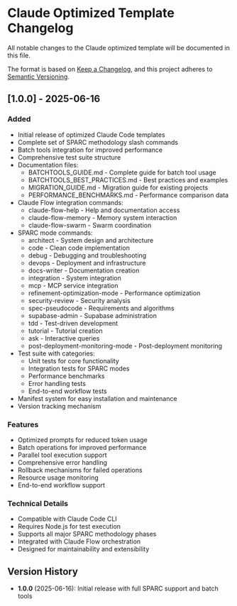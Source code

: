 # Claude Optimized Template Changelog

All notable changes to the Claude optimized template will be documented in this file.

The format is based on [Keep a Changelog](https://keepachangelog.com/en/1.0.0/),
and this project adheres to [Semantic Versioning](https://semver.org/spec/v2.0.0.html).

## [1.0.0] - 2025-06-16

### Added
- Initial release of optimized Claude Code templates
- Complete set of SPARC methodology slash commands
- Batch tools integration for improved performance
- Comprehensive test suite structure
- Documentation files:
  - BATCHTOOLS_GUIDE.md - Complete guide for batch tool usage
  - BATCHTOOLS_BEST_PRACTICES.md - Best practices and examples
  - MIGRATION_GUIDE.md - Migration guide for existing projects
  - PERFORMANCE_BENCHMARKS.md - Performance comparison data
- Claude Flow integration commands:
  - claude-flow-help - Help and documentation access
  - claude-flow-memory - Memory system interaction
  - claude-flow-swarm - Swarm coordination
- SPARC mode commands:
  - architect - System design and architecture
  - code - Clean code implementation
  - debug - Debugging and troubleshooting
  - devops - Deployment and infrastructure
  - docs-writer - Documentation creation
  - integration - System integration
  - mcp - MCP service integration
  - refinement-optimization-mode - Performance optimization
  - security-review - Security analysis
  - spec-pseudocode - Requirements and algorithms
  - supabase-admin - Supabase administration
  - tdd - Test-driven development
  - tutorial - Tutorial creation
  - ask - Interactive queries
  - post-deployment-monitoring-mode - Post-deployment monitoring
- Test suite with categories:
  - Unit tests for core functionality
  - Integration tests for SPARC modes
  - Performance benchmarks
  - Error handling tests
  - End-to-end workflow tests
- Manifest system for easy installation and maintenance
- Version tracking mechanism

### Features
- Optimized prompts for reduced token usage
- Batch operations for improved performance
- Parallel tool execution support
- Comprehensive error handling
- Rollback mechanisms for failed operations
- Resource usage monitoring
- End-to-end workflow support

### Technical Details
- Compatible with Claude Code CLI
- Requires Node.js for test execution
- Supports all major SPARC methodology phases
- Integrated with Claude Flow orchestration
- Designed for maintainability and extensibility

## Version History

- **1.0.0** (2025-06-16): Initial release with full SPARC support and batch tools
